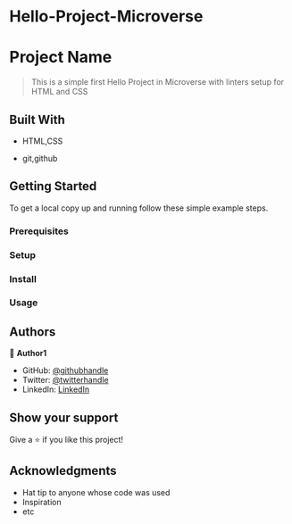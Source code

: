 # Hello-Project-Microverse


# Project Name

> This is a simple first Hello Project in Microverse with linters setup for HTML and CSS



## Built With

- HTML,CSS

- git,github




## Getting Started


To get a local copy up and running follow these simple example steps.

### Prerequisites

### Setup

### Install

### Usage





## Authors

👤 **Author1**

- GitHub: [@githubhandle](https://github.com/peterdgreat)
- Twitter: [@twitterhandle](https://twitter.com/dev_Peter_O)
- LinkedIn: [LinkedIn](https://linkedin.com/in/ajayi-peter-4391ab1b5)





## Show your support

Give a ⭐️ if you like this project!

## Acknowledgments

- Hat tip to anyone whose code was used
- Inspiration
- etc